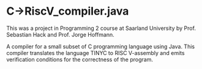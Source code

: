 # C->RiscV_compiler.java
This was a project in Programming 2 course at Saarland University by Prof. Sebastian Hack and Prof. Jorge Hoffmann.

A compiler for a small subset of C programming language using Java. This compiler translates the language TINYC to RISC V-assembly and emits verification conditions for the correctness of the program.
